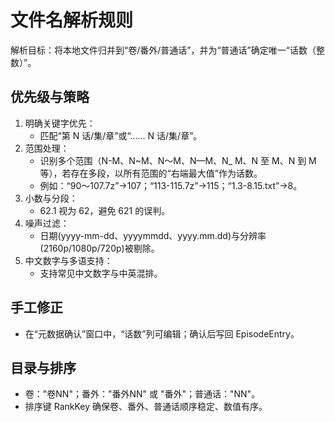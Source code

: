 # 文件名解析规则

解析目标：将本地文件归并到“卷/番外/普通话”，并为“普通话”确定唯一“话数（整数）”。

## 优先级与策略

1. 明确关键字优先：
   - 匹配“第 N 话/集/章”或“…… N 话/集/章”。
2. 范围处理：
   - 识别多个范围（N-M、N~M、N～M、N—M、N_ M、N 至 M、N 到 M 等），若存在多段，以所有范围的“右端最大值”作为话数。
   - 例如：“90～107.7z”→107；“113-115.7z”→115；“1.3-8.15.txt”→8。
3. 小数与分段：
   - 62.1 视为 62，避免 621 的误判。
4. 噪声过滤：
   - 日期(yyyy-mm-dd、yyyymmdd、yyyy.mm.dd)与分辨率(2160p/1080p/720p)被剔除。
5. 中文数字与多语支持：
   - 支持常见中文数字与中英混排。

## 手工修正

- 在“元数据确认”窗口中，“话数”列可编辑；确认后写回 EpisodeEntry。

## 目录与排序

- 卷："卷NN"；番外："番外NN" 或 "番外"；普通话："NN"。
- 排序键 RankKey 确保卷、番外、普通话顺序稳定、数值有序。

